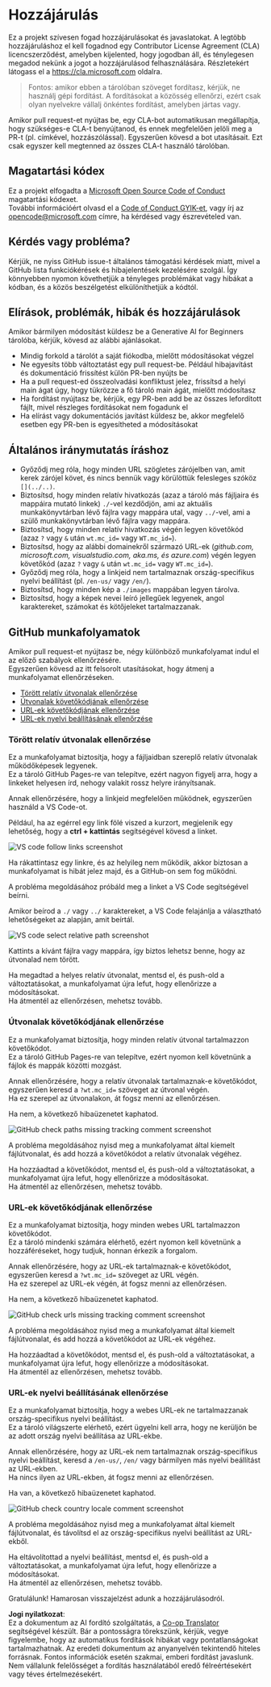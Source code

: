 <!--
CO_OP_TRANSLATOR_METADATA:
{
  "original_hash": "57c41f2af71001a2cff9d8eb797cb843",
  "translation_date": "2025-07-09T06:11:21+00:00",
  "source_file": "CONTRIBUTING.md",
  "language_code": "hu"
}
-->
# Hozzájárulás

Ez a projekt szívesen fogad hozzájárulásokat és javaslatokat. A legtöbb hozzájáruláshoz el kell fogadnod egy Contributor License Agreement (CLA) licencszerződést, amelyben kijelented, hogy jogodban áll, és ténylegesen megadod nekünk a jogot a hozzájárulásod felhasználására. Részletekért látogass el a <https://cla.microsoft.com> oldalra.

> Fontos: amikor ebben a tárolóban szöveget fordítasz, kérjük, ne használj gépi fordítást. A fordításokat a közösség ellenőrzi, ezért csak olyan nyelvekre vállalj önkéntes fordítást, amelyben jártas vagy.

Amikor pull request-et nyújtas be, egy CLA-bot automatikusan megállapítja, hogy szükséges-e CLA-t benyújtanod, és ennek megfelelően jelöli meg a PR-t (pl. címkével, hozzászólással). Egyszerűen kövesd a bot utasításait. Ezt csak egyszer kell megtenned az összes CLA-t használó tárolóban.

## Magatartási kódex

Ez a projekt elfogadta a [Microsoft Open Source Code of Conduct](https://opensource.microsoft.com/codeofconduct/?WT.mc_id=academic-105485-koreyst) magatartási kódexet.  
További információért olvasd el a [Code of Conduct GYIK-et](https://opensource.microsoft.com/codeofconduct/faq/?WT.mc_id=academic-105485-koreyst), vagy írj az [opencode@microsoft.com](mailto:opencode@microsoft.com) címre, ha kérdésed vagy észrevételed van.

## Kérdés vagy probléma?

Kérjük, ne nyiss GitHub issue-t általános támogatási kérdések miatt, mivel a GitHub lista funkciókérések és hibajelentések kezelésére szolgál. Így könnyebben nyomon követhetjük a tényleges problémákat vagy hibákat a kódban, és a közös beszélgetést elkülöníthetjük a kódtól.

## Elírások, problémák, hibák és hozzájárulások

Amikor bármilyen módosítást küldesz be a Generative AI for Beginners tárolóba, kérjük, kövesd az alábbi ajánlásokat.

* Mindig forkold a tárolót a saját fiókodba, mielőtt módosításokat végzel
* Ne egyesíts több változtatást egy pull request-be. Például hibajavítást és dokumentáció frissítést külön PR-ben nyújts be
* Ha a pull request-ed összeolvadási konfliktust jelez, frissítsd a helyi main ágat úgy, hogy tükrözze a fő tároló main ágát, mielőtt módosítasz
* Ha fordítást nyújtasz be, kérjük, egy PR-ben add be az összes lefordított fájlt, mivel részleges fordításokat nem fogadunk el
* Ha elírást vagy dokumentációs javítást küldesz be, akkor megfelelő esetben egy PR-ben is egyesítheted a módosításokat

## Általános iránymutatás íráshoz

- Győződj meg róla, hogy minden URL szögletes zárójelben van, amit kerek zárójel követ, és nincs bennük vagy körülöttük felesleges szóköz `[](../..)`.
- Biztosítsd, hogy minden relatív hivatkozás (azaz a tároló más fájljaira és mappáira mutató linkek) `./`-vel kezdődjön, ami az aktuális munkakönyvtárban lévő fájlra vagy mappára utal, vagy `../`-vel, ami a szülő munkakönyvtárban lévő fájlra vagy mappára.
- Biztosítsd, hogy minden relatív hivatkozás végén legyen követőkód (azaz `?` vagy `&` után `wt.mc_id=` vagy `WT.mc_id=`).
- Biztosítsd, hogy az alábbi domainekről származó URL-ek (_github.com, microsoft.com, visualstudio.com, aka.ms, és azure.com_) végén legyen követőkód (azaz `?` vagy `&` után `wt.mc_id=` vagy `WT.mc_id=`).
- Győződj meg róla, hogy a linkjeid nem tartalmaznak ország-specifikus nyelvi beállítást (pl. `/en-us/` vagy `/en/`).
- Biztosítsd, hogy minden kép a `./images` mappában legyen tárolva.
- Biztosítsd, hogy a képek nevei leíró jellegűek legyenek, angol karaktereket, számokat és kötőjeleket tartalmazzanak.

## GitHub munkafolyamatok

Amikor pull request-et nyújtasz be, négy különböző munkafolyamat indul el az előző szabályok ellenőrzésére.  
Egyszerűen kövesd az itt felsorolt utasításokat, hogy átmenj a munkafolyamat ellenőrzéseken.

- [Törött relatív útvonalak ellenőrzése](../..)
- [Útvonalak követőkódjának ellenőrzése](../..)
- [URL-ek követőkódjának ellenőrzése](../..)
- [URL-ek nyelvi beállításának ellenőrzése](../..)

### Törött relatív útvonalak ellenőrzése

Ez a munkafolyamat biztosítja, hogy a fájljaidban szereplő relatív útvonalak működőképesek legyenek.  
Ez a tároló GitHub Pages-re van telepítve, ezért nagyon figyelj arra, hogy a linkeket helyesen írd, nehogy valakit rossz helyre irányítsanak.

Annak ellenőrzésére, hogy a linkjeid megfelelően működnek, egyszerűen használd a VS Code-ot.

Például, ha az egérrel egy link fölé viszed a kurzort, megjelenik egy lehetőség, hogy a **ctrl + kattintás** segítségével kövesd a linket.

![VS code follow links screenshot](../../translated_images/vscode-follow-link.85520ab6a1237adcf01cc9cd8c228ce7b32ae685a034250bd5109e2682b9dfca.hu.png)

Ha rákattintasz egy linkre, és az helyileg nem működik, akkor biztosan a munkafolyamat is hibát jelez majd, és a GitHub-on sem fog működni.

A probléma megoldásához próbáld meg a linket a VS Code segítségével beírni.

Amikor beírod a `./` vagy `../` karaktereket, a VS Code felajánlja a választható lehetőségeket az alapján, amit beírtál.

![VS code select relative path screenshot](../../translated_images/vscode-select-relative-path.3804eb73c3a9e5f2d345e3d3288f8173a9e584254d0e505d8bcbc6461dbf1f6c.hu.png)

Kattints a kívánt fájlra vagy mappára, így biztos lehetsz benne, hogy az útvonalad nem törött.

Ha megadtad a helyes relatív útvonalat, mentsd el, és push-old a változtatásokat, a munkafolyamat újra lefut, hogy ellenőrizze a módosításokat.  
Ha átmentél az ellenőrzésen, mehetsz tovább.

### Útvonalak követőkódjának ellenőrzése

Ez a munkafolyamat biztosítja, hogy minden relatív útvonal tartalmazzon követőkódot.  
Ez a tároló GitHub Pages-re van telepítve, ezért nyomon kell követnünk a fájlok és mappák közötti mozgást.

Annak ellenőrzésére, hogy a relatív útvonalak tartalmaznak-e követőkódot, egyszerűen keresd a `?wt.mc_id=` szöveget az útvonal végén.  
Ha ez szerepel az útvonalakon, át fogsz menni az ellenőrzésen.

Ha nem, a következő hibaüzenetet kaphatod.

![GitHub check paths missing tracking comment screenshot](../../translated_images/github-check-paths-missing-tracking-comment.880d4afe03e898ffadeebe0f61f7fdea7525c25238bead9fecabc81a0a83b1c0.hu.png)

A probléma megoldásához nyisd meg a munkafolyamat által kiemelt fájlútvonalat, és add hozzá a követőkódot a relatív útvonalak végéhez.

Ha hozzáadtad a követőkódot, mentsd el, és push-old a változtatásokat, a munkafolyamat újra lefut, hogy ellenőrizze a módosításokat.  
Ha átmentél az ellenőrzésen, mehetsz tovább.

### URL-ek követőkódjának ellenőrzése

Ez a munkafolyamat biztosítja, hogy minden webes URL tartalmazzon követőkódot.  
Ez a tároló mindenki számára elérhető, ezért nyomon kell követnünk a hozzáféréseket, hogy tudjuk, honnan érkezik a forgalom.

Annak ellenőrzésére, hogy az URL-ek tartalmaznak-e követőkódot, egyszerűen keresd a `?wt.mc_id=` szöveget az URL végén.  
Ha ez szerepel az URL-ek végén, át fogsz menni az ellenőrzésen.

Ha nem, a következő hibaüzenetet kaphatod.

![GitHub check urls missing tracking comment screenshot](../../translated_images/github-check-urls-missing-tracking-comment.1bd00d20b24a1e2e3179e59e1bd7d44f16637a1bb1ab265562565251166841ef.hu.png)

A probléma megoldásához nyisd meg a munkafolyamat által kiemelt fájlútvonalat, és add hozzá a követőkódot az URL-ek végéhez.

Ha hozzáadtad a követőkódot, mentsd el, és push-old a változtatásokat, a munkafolyamat újra lefut, hogy ellenőrizze a módosításokat.  
Ha átmentél az ellenőrzésen, mehetsz tovább.

### URL-ek nyelvi beállításának ellenőrzése

Ez a munkafolyamat biztosítja, hogy a webes URL-ek ne tartalmazzanak ország-specifikus nyelvi beállítást.  
Ez a tároló világszerte elérhető, ezért ügyelni kell arra, hogy ne kerüljön be az adott ország nyelvi beállítása az URL-ekbe.

Annak ellenőrzésére, hogy az URL-ek nem tartalmaznak ország-specifikus nyelvi beállítást, keresd a `/en-us/`, `/en/` vagy bármilyen más nyelvi beállítást az URL-ekben.  
Ha nincs ilyen az URL-ekben, át fogsz menni az ellenőrzésen.

Ha van, a következő hibaüzenetet kaphatod.

![GitHub check country locale comment screenshot](../../translated_images/github-check-country-locale-comment.2f4fe93228161dee6ec8210f3d6ccc66af6864f6b178b8d96f30818498fba72a.hu.png)

A probléma megoldásához nyisd meg a munkafolyamat által kiemelt fájlútvonalat, és távolítsd el az ország-specifikus nyelvi beállítást az URL-ekből.

Ha eltávolítottad a nyelvi beállítást, mentsd el, és push-old a változtatásokat, a munkafolyamat újra lefut, hogy ellenőrizze a módosításokat.  
Ha átmentél az ellenőrzésen, mehetsz tovább.

Gratulálunk! Hamarosan visszajelzést adunk a hozzájárulásodról.

**Jogi nyilatkozat**:  
Ez a dokumentum az AI fordító szolgáltatás, a [Co-op Translator](https://github.com/Azure/co-op-translator) segítségével készült. Bár a pontosságra törekszünk, kérjük, vegye figyelembe, hogy az automatikus fordítások hibákat vagy pontatlanságokat tartalmazhatnak. Az eredeti dokumentum az anyanyelvén tekintendő hiteles forrásnak. Fontos információk esetén szakmai, emberi fordítást javaslunk. Nem vállalunk felelősséget a fordítás használatából eredő félreértésekért vagy téves értelmezésekért.